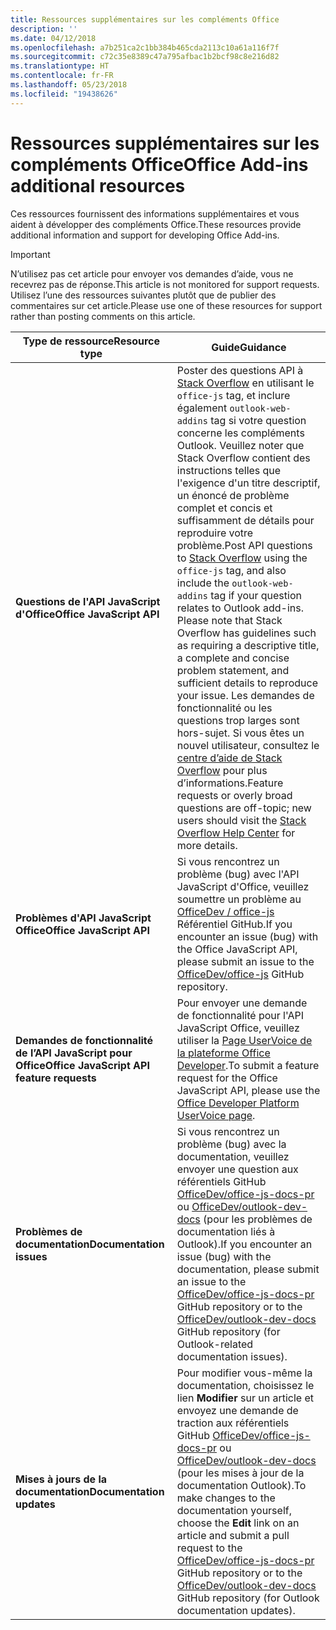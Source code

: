 ```yaml
---
title: Ressources supplémentaires sur les compléments Office
description: ''
ms.date: 04/12/2018
ms.openlocfilehash: a7b251ca2c1bb384b465cda2113c10a61a116f7f
ms.sourcegitcommit: c72c35e8389c47a795afbac1b2bcf98c8e216d82
ms.translationtype: HT
ms.contentlocale: fr-FR
ms.lasthandoff: 05/23/2018
ms.locfileid: "19438626"
---
```

# <a name="office-add-ins-additional-resources"></a><span data-ttu-id="a32bb-102">Ressources supplémentaires sur les compléments Office</span><span class="sxs-lookup"><span data-stu-id="a32bb-102">Office Add-ins additional resources</span></span>

<span data-ttu-id="a32bb-103">Ces ressources fournissent des informations supplémentaires et vous aident à développer des compléments Office.</span><span class="sxs-lookup"><span data-stu-id="a32bb-103">These resources provide additional information and support for developing Office Add-ins.</span></span>

> [!IMPORTANT]
> <span data-ttu-id="a32bb-104">N’utilisez pas cet article pour envoyer vos demandes d’aide, vous ne recevrez pas de réponse.</span><span class="sxs-lookup"><span data-stu-id="a32bb-104">This article is not monitored for support requests.</span></span> <span data-ttu-id="a32bb-105">Utilisez l’une des ressources suivantes plutôt que de publier des commentaires sur cet article.</span><span class="sxs-lookup"><span data-stu-id="a32bb-105">Please use one of these resources for support rather than posting comments on this article.</span></span> 

|<span data-ttu-id="a32bb-106">**Type de ressource**</span><span class="sxs-lookup"><span data-stu-id="a32bb-106">**Resource type**</span></span>                    | <span data-ttu-id="a32bb-107">**Guide**</span><span class="sxs-lookup"><span data-stu-id="a32bb-107">**Guidance**</span></span>                                                
|----------------------------|---------------------------------
|<span data-ttu-id="a32bb-108">**Questions de l'API JavaScript d'Office**</span><span class="sxs-lookup"><span data-stu-id="a32bb-108">**Office JavaScript API**</span></span> | <span data-ttu-id="a32bb-109">Poster des questions API à [Stack Overflow](https://stackoverflow.com/questions/tagged/office-js) en utilisant le `office-js` tag, et inclure également `outlook-web-addins` tag si votre question concerne les compléments Outlook. Veuillez noter que Stack Overflow contient des instructions telles que l'exigence d'un titre descriptif, un énoncé de problème complet et concis et suffisamment de détails pour reproduire votre problème.</span><span class="sxs-lookup"><span data-stu-id="a32bb-109">Post API questions to [Stack Overflow](https://stackoverflow.com/questions/tagged/office-js) using the `office-js` tag, and also include the `outlook-web-addins` tag if your question relates to Outlook add-ins. Please note that Stack Overflow has guidelines such as requiring a descriptive title, a complete and concise problem statement, and sufficient details to reproduce your issue.</span></span> <span data-ttu-id="a32bb-110">Les demandes de fonctionnalité ou les questions trop larges sont hors-sujet. Si vous êtes un nouvel utilisateur, consultez le [centre d’aide de Stack Overflow](https://stackoverflow.com/help/how-to-ask) pour plus d’informations.</span><span class="sxs-lookup"><span data-stu-id="a32bb-110">Feature requests or overly broad questions are off-topic; new users should visit the [Stack Overflow Help Center](https://stackoverflow.com/help/how-to-ask) for more details.</span></span>
|<span data-ttu-id="a32bb-111">**Problèmes d'API JavaScript Office**</span><span class="sxs-lookup"><span data-stu-id="a32bb-111">**Office JavaScript API**</span></span>| <span data-ttu-id="a32bb-112">Si vous rencontrez un problème (bug) avec l'API JavaScript d'Office, veuillez soumettre un problème au <a href="https://github.com/officedev/office-js/issues" target="_blank">OfficeDev / office-js</a> Référentiel GitHub.</span><span class="sxs-lookup"><span data-stu-id="a32bb-112">If you encounter an issue (bug) with the Office JavaScript API, please submit an issue to the <a href="https://github.com/officedev/office-js/issues" target="_blank">OfficeDev/office-js</a> GitHub repository.</span></span>
|<span data-ttu-id="a32bb-113">**Demandes de fonctionnalité de l’API JavaScript pour Office**</span><span class="sxs-lookup"><span data-stu-id="a32bb-113">**Office JavaScript API feature requests**</span></span>| <span data-ttu-id="a32bb-114">Pour envoyer une demande de fonctionnalité pour l'API JavaScript Office, veuillez utiliser la <a href="https://officespdev.uservoice.com/" target="_blank">Page UserVoice de la plateforme Office Developer</a>.</span><span class="sxs-lookup"><span data-stu-id="a32bb-114">To submit a feature request for the Office JavaScript API, please use the <a href="https://officespdev.uservoice.com/" target="_blank">Office Developer Platform UserVoice page</a>.</span></span>
|<span data-ttu-id="a32bb-115">**Problèmes de documentation**</span><span class="sxs-lookup"><span data-stu-id="a32bb-115">**Documentation issues**</span></span>| <span data-ttu-id="a32bb-116">Si vous rencontrez un problème (bug) avec la documentation, veuillez envoyer une question aux référentiels GitHub <a href="https://github.com/officedev/office-js-docs-pr/issues" target="_blank">OfficeDev/office-js-docs-pr</a> ou <a href="https://github.com/officedev/outlook-dev-docs/issues" target="_blank">OfficeDev/outlook-dev-docs</a> (pour les problèmes de documentation liés à Outlook).</span><span class="sxs-lookup"><span data-stu-id="a32bb-116">If you encounter an issue (bug) with the documentation, please submit an issue to the <a href="https://github.com/officedev/office-js-docs-pr/issues" target="_blank">OfficeDev/office-js-docs-pr</a> GitHub repository or to the <a href="https://github.com/officedev/outlook-dev-docs/issues" target="_blank">OfficeDev/outlook-dev-docs</a> GitHub repository (for Outlook-related documentation issues).</span></span>
|<span data-ttu-id="a32bb-117">**Mises à jours de la documentation**</span><span class="sxs-lookup"><span data-stu-id="a32bb-117">**Documentation updates**</span></span>| <span data-ttu-id="a32bb-118">Pour modifier vous-même la documentation, choisissez le lien **Modifier** sur un article et envoyez une demande de traction aux référentiels GitHub <a href="https://github.com/officedev/office-js-docs-pr" target="_blank">OfficeDev/office-js-docs-pr</a> ou <a href="https://github.com/officedev/outlook-dev-docs" target="_blank">OfficeDev/outlook-dev-docs</a> (pour les mises à jour de la documentation Outlook).</span><span class="sxs-lookup"><span data-stu-id="a32bb-118">To make changes to the documentation yourself, choose the **Edit** link on an article and submit a pull request to the <a href="https://github.com/officedev/office-js-docs-pr" target="_blank">OfficeDev/office-js-docs-pr</a> GitHub repository or to the <a href="https://github.com/officedev/outlook-dev-docs" target="_blank">OfficeDev/outlook-dev-docs</a> GitHub repository (for Outlook documentation updates).</span></span>
